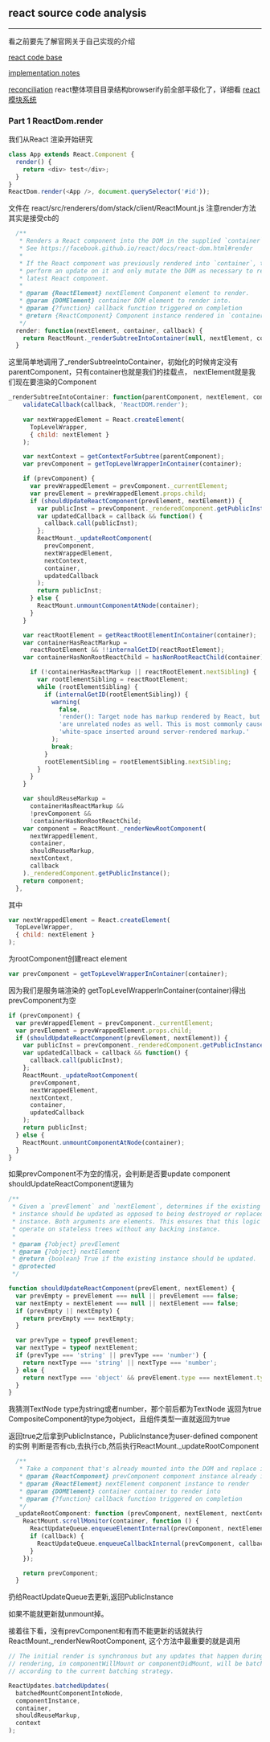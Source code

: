 ## react source code analysis
---
看之前要先了解官网关于自己实现的介绍

[react code base](https://facebook.github.io/react/contributing/codebase-overview.html)

[implementation notes](https://facebook.github.io/react/contributing/implementation-notes.html)

[reconciliation](https://facebook.github.io/react/docs/reconciliation.html)
react整体项目目录结构browserify前全部平级化了，详细看
[react模块系统](https://leozdgao.me/react-global-module-system/)

###  Part 1 ReactDom.render

我们从React 渲染开始研究

```javascript
class App extends React.Component {
  render() {
    return <div> test</div>;
  }
}
ReactDom.render(<App />, document.querySelector('#id'));
```
文件在 react/src/renderers/dom/stack/client/ReactMount.js
注意render方法其实是接受cb的
```javascript
  /**
   * Renders a React component into the DOM in the supplied `container`.
   * See https://facebook.github.io/react/docs/react-dom.html#render
   *
   * If the React component was previously rendered into `container`, this will
   * perform an update on it and only mutate the DOM as necessary to reflect the
   * latest React component.
   *
   * @param {ReactElement} nextElement Component element to render.
   * @param {DOMElement} container DOM element to render into.
   * @param {?function} callback function triggered on completion
   * @return {ReactComponent} Component instance rendered in `container`.
   */
  render: function(nextElement, container, callback) {
    return ReactMount._renderSubtreeIntoContainer(null, nextElement, container, callback);
  }
```
这里简单地调用了_renderSubtreeIntoContainer，初始化的时候肯定没有parentComponent，只有container也就是我们的挂载点，
nextElement就是我们现在要渲染的Component

```javascript
_renderSubtreeIntoContainer: function(parentComponent, nextElement, container, callback) {
    validateCallback(callback, 'ReactDOM.render');
   
    var nextWrappedElement = React.createElement(
      TopLevelWrapper,
      { child: nextElement }
    );

    var nextContext = getContextForSubtree(parentComponent);
    var prevComponent = getTopLevelWrapperInContainer(container);

    if (prevComponent) {
      var prevWrappedElement = prevComponent._currentElement;
      var prevElement = prevWrappedElement.props.child;
      if (shouldUpdateReactComponent(prevElement, nextElement)) {
        var publicInst = prevComponent._renderedComponent.getPublicInstance();
        var updatedCallback = callback && function() {
          callback.call(publicInst);
        };
        ReactMount._updateRootComponent(
          prevComponent,
          nextWrappedElement,
          nextContext,
          container,
          updatedCallback
        );
        return publicInst;
      } else {
        ReactMount.unmountComponentAtNode(container);
      }
    }

    var reactRootElement = getReactRootElementInContainer(container);
    var containerHasReactMarkup =
      reactRootElement && !!internalGetID(reactRootElement);
    var containerHasNonRootReactChild = hasNonRootReactChild(container);

      if (!containerHasReactMarkup || reactRootElement.nextSibling) {
        var rootElementSibling = reactRootElement;
        while (rootElementSibling) {
          if (internalGetID(rootElementSibling)) {
            warning(
              false,
              'render(): Target node has markup rendered by React, but there ' +
              'are unrelated nodes as well. This is most commonly caused by ' +
              'white-space inserted around server-rendered markup.'
            );
            break;
          }
          rootElementSibling = rootElementSibling.nextSibling;
        }
      }
    }

    var shouldReuseMarkup =
      containerHasReactMarkup &&
      !prevComponent &&
      !containerHasNonRootReactChild;
    var component = ReactMount._renderNewRootComponent(
      nextWrappedElement,
      container,
      shouldReuseMarkup,
      nextContext,
      callback
    )._renderedComponent.getPublicInstance();
    return component;
  },
```

其中
```javascript
var nextWrappedElement = React.createElement(
  TopLevelWrapper,
  { child: nextElement }
);
```
为rootComponent创建react element
```javascript
var prevComponent = getTopLevelWrapperInContainer(container);
```
因为我们是服务端渲染的 getTopLevelWrapperInContainer(container)得出prevComponent为空
```javascript
if (prevComponent) {
  var prevWrappedElement = prevComponent._currentElement;
  var prevElement = prevWrappedElement.props.child;
  if (shouldUpdateReactComponent(prevElement, nextElement)) {
    var publicInst = prevComponent._renderedComponent.getPublicInstance();
    var updatedCallback = callback && function() {
      callback.call(publicInst);
    };
    ReactMount._updateRootComponent(
      prevComponent,
      nextWrappedElement,
      nextContext,
      container,
      updatedCallback
    );
    return publicInst;
  } else {
    ReactMount.unmountComponentAtNode(container);
  }
}
```
如果prevComponent不为空的情况，会判断是否要update component
shouldUpdateReactComponent逻辑为
```javascript
/**
 * Given a `prevElement` and `nextElement`, determines if the existing
 * instance should be updated as opposed to being destroyed or replaced by a new
 * instance. Both arguments are elements. This ensures that this logic can
 * operate on stateless trees without any backing instance.
 *
 * @param {?object} prevElement
 * @param {?object} nextElement
 * @return {boolean} True if the existing instance should be updated.
 * @protected
 */

function shouldUpdateReactComponent(prevElement, nextElement) {
  var prevEmpty = prevElement === null || prevElement === false;
  var nextEmpty = nextElement === null || nextElement === false;
  if (prevEmpty || nextEmpty) {
    return prevEmpty === nextEmpty;
  }

  var prevType = typeof prevElement;
  var nextType = typeof nextElement;
  if (prevType === 'string' || prevType === 'number') {
    return nextType === 'string' || nextType === 'number';
  } else {
    return nextType === 'object' && prevElement.type === nextElement.type && prevElement.key === nextElement.key;
  }
}
```
我猜测TextNode type为string或者number，那个前后都为TextNode 返回为true
CompositeComponent的type为object，且组件类型一直就返回为true

返回true之后拿到PublicInstance，PublicInstance为user-defined component 的实例
判断是否有cb,去执行cb,然后执行ReactMount._updateRootComponent
```javascript
  /**
   * Take a component that's already mounted into the DOM and replace its props
   * @param {ReactComponent} prevComponent component instance already in the DOM
   * @param {ReactElement} nextElement component instance to render
   * @param {DOMElement} container container to render into
   * @param {?function} callback function triggered on completion
   */
  _updateRootComponent: function (prevComponent, nextElement, nextContext, container, callback) {
    ReactMount.scrollMonitor(container, function () {
      ReactUpdateQueue.enqueueElementInternal(prevComponent, nextElement, nextContext);
      if (callback) {
        ReactUpdateQueue.enqueueCallbackInternal(prevComponent, callback);
      }
    });

    return prevComponent;
  }
```
扔给ReactUpdateQueue去更新,返回PublicInstance

如果不能就更新就unmount掉。

接着往下看，没有prevComponent和有而不能更新的话就执行ReactMount._renderNewRootComponent,
这个方法中最重要的就是调用 
```javascript
// The initial render is synchronous but any updates that happen during
// rendering, in componentWillMount or componentDidMount, will be batched
// according to the current batching strategy.

ReactUpdates.batchedUpdates(
  batchedMountComponentIntoNode,
  componentInstance,
  container,
  shouldReuseMarkup,
  context
);
```

